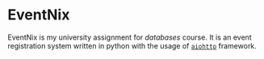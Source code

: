 # EventNix

EventNix is my university assignment for _databases_ course.
It is an event registration system written in python with the usage of [`aiohttp`](http://aiohttp.readthedocs.org/en/stable/) framework.

